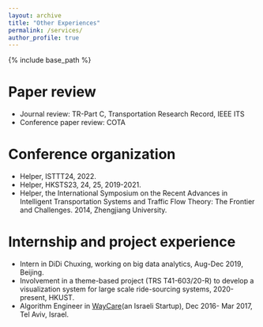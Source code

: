 ```yaml
---
layout: archive
title: "Other Experiences"
permalink: /services/
author_profile: true
---
```


{% include base_path %}

# Paper review
- Journal review: TR-Part C, Transportation Research Record, IEEE ITS
- Conference paper review: COTA

# Conference organization 
- Helper, ISTTT24, 2022.
- Helper, HKSTS23, 24, 25, 2019-2021.
- Helper, the International Symposium on the Recent Advances in Intelligent Transportation Systems and Traffic Flow Theory: The Frontier and Challenges. 2014, Zhengjiang University.

# Internship and project experience
- Intern in DiDi Chuxing, working on big data analytics, Aug-Dec 2019, Beijing.
- Involvement in a theme-based project (TRS T41-603/20-R) to develop a visualization system for large scale ride-sourcing systems, 2020-present, HKUST.
- Algorithm Engineer in [WayCare](https://www.rekor.ai/waycare)(an Israeli Startup),  Dec 2016- Mar 2017, Tel Aviv, Israel.
